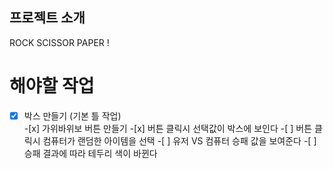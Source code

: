 ## 프로젝트 소개

ROCK SCISSOR PAPER !

# 해야할 작업

-[x] 박스 만들기 (기본 틀 작업) <br/> -[x] 가위바위보 버튼 만들기 -[x] 버튼 클릭시 선택값이 박스에 보인다 -[ ] 버튼 클릭시 컴퓨터가 랜덤한 아이템을 선택 -[ ] 유저 VS 컴퓨터 승패 값을 보여준다 -[ ] 승패 결과에 따라 테두리 색이 바뀐다
